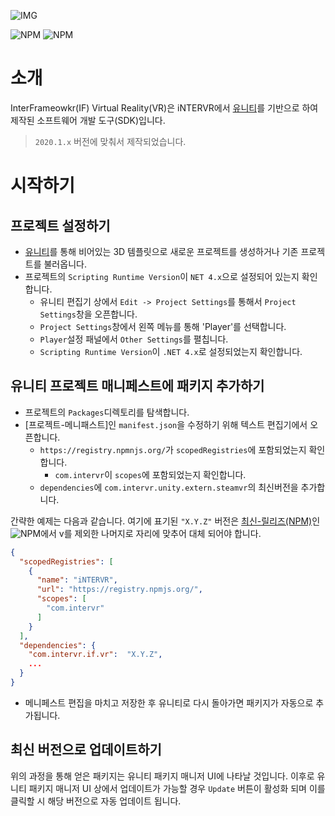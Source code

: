 ![IMG](https://img.shields.io/badge/pkg%20name-com.intervr.if.vr-yellowgreen?style=for-the-badge&logo=appveyor)

![NPM](https://img.shields.io/npm/v/com.intervr.if.vr)
![NPM](https://img.shields.io/npm/l/com.intervr.if.vr)

# 소개

InterFrameowkr(IF) Virtual Reality(VR)은 iNTERVR에서 [유니티]를 기반으로 하여 제작된 소프트웨어 개발 도구(SDK)입니다.

> `2020.1.x` 버전에 맞춰서 제작되었습니다.

# 시작하기

## 프로젝트 설정하기

* [유니티]를 통해 비어있는 3D 템플릿으로 새로운 프로젝트를 생성하거나 기존 프로젝트를 불러옵니다.
* 프로젝트의 `Scripting Runtime Version`이 `NET 4.x`으로 설정되어 있는지 확인합니다.
  * 유니티 편집기 상에서 `Edit -> Project Settings`를 통해서 `Project Settings`창을 오픈합니다.
  * `Project Settings`창에서 왼쪽 메뉴를 통해 'Player'를 선택합니다.
  * `Player`설정 패널에서 `Other Settings`를 펼칩니다.
  * `Scripting Runtime Version`이 `.NET 4.x`로 설정되었는지 확인합니다.

## 유니티 프로젝트 매니페스트에 패키지 추가하기

* 프로젝트의 `Packages`디렉토리를 탐색합니다.
* [프로젝트-메니패스트]인 `manifest.json`을 수정하기 위해 텍스트 편집기에서 오픈합니다.
  * `https://registry.npmnjs.org/`가 `scopedRegistries`에 포함되었는지 확인합니다.
    * `com.intervr`이 `scopes`에 포함되었는지 확인합니다.
  * `dependencies`에 `com.intervr.unity.extern.steamvr`의 최신버전을 추가합니다.

 간략한 예제는 다음과 같습니다. 여기에 표기된 `"X.Y.Z"` 버전은 [최신-릴리즈(NPM)]인
 ![NPM](https://img.shields.io/npm/v/com.intervr.if.vr)에서 v를 제외한 나머지로 자리에 맞추어 대체 되어야 합니다.
```json
{
  "scopedRegistries": [
    {
      "name": "iNTERVR",
      "url": "https://registry.npmjs.org/",
      "scopes": [
        "com.intervr"
      ]
    }
  ],
  "dependencies": {
    "com.intervr.if.vr":  "X.Y.Z",
    ...
  }
}
```
* 메니페스트 편집을 마치고 저장한 후 유니티로 다시 돌아가면 패키지가 자동으로 추가됩니다.

## 최신 버전으로 업데이트하기

위의 과정을 통해 얻은 패키지는 유니티 패키지 매니저 UI에 나타날 것입니다. 이후로 유니티 패키지 매니저 UI 상에서 업데이트가 가능할 경우 `Update` 버튼이 활성화 되며 이를 클릭할 시 해당 버전으로 자동 업데이트 됩니다.

[유니티]: https://unity3d.com/
[최신-릴리즈(NPM)]: https://www.npmjs.com/package/com.intervr.if.vr
[프로젝트-매니페스트]: https://docs.unity3d.com/Manual/upm-manifestPrj.html
